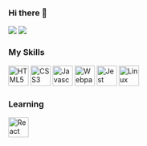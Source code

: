 ### Hi there 👋


<img href="https://github.com/anuraghazra/github-readme-stats" src="https://github-readme-stats.vercel.app/api/top-langs/?username=antinf&theme=dark">
<img style="" href="https://github.com/anuraghazra/github-readme-stats" src="https://github-readme-stats.vercel.app/api?username=antinf&theme=dark">

### My Skills
<p>
<img alt="HTML5" height=40rem width=40rem src="https://api.iconify.design/logos/html-5.svg?download=1"/>
<img alt="CSS3" height=40rem width=40rem src="https://api.iconify.design/logos/css-3.svg?download=1"/>
<img alt="Javascript" height=40rem width=40rem src="https://api.iconify.design/logos/javascript.svg?download=1"/>
<img alt="Webpack" height=40rem width=40rem src="https://api.iconify.design/logos/webpack.svg?download=1"/>
<img alt="Jest" height=40rem width=40rem src="https://api.iconify.design/logos/jest.svg?download=1"/>
<img alt="Linux" height=40rem width=40rem src="https://api.iconify.design/flat-color-icons/linux.svg?download=1"/>
</p>

### Learning
<p>
<img alt="React" height=40rem width=40rem src="https://api.iconify.design/logos/react.svg?download=1"/>
</p>
